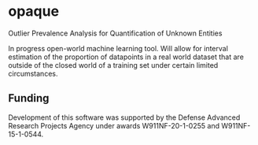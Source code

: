 # opaque
Outlier Prevalence Analysis for Quantification of Unknown Entities

In progress open-world machine learning tool. Will allow for
interval estimation of the proportion of datapoints in a real world dataset
that are outside of the closed world of a training set under certain
limited circumstances.

## Funding

Development of this software was supported by the Defense Advanced Research
Projects Agency under awards W911NF-20-1-0255 and W911NF-15-1-0544.
